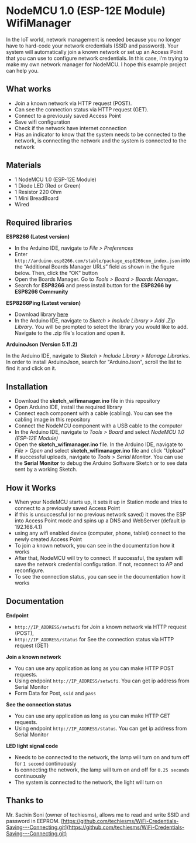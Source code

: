 NodeMCU 1.0 (ESP-12E Module) WifiManager
========================================

In the IoT world, network management is needed because you no longer have to hard-code your network credentials (SSID and password). Your system will automatically join a known network or set up an Access Point that you can use to configure network credentials. In this case, i'm trying to make my own network manager for NodeMCU. I hope this example project can help you.

What works
----------

 * Join a known network via HTTP request (POST).
 * Can see the connection status via HTTP request (GET).
 * Connect to a previously saved Access Point
 * Save wifi configuration
 * Check if the network have internet connection
 * Has an indicator to know that the system needs to be connected to the network, is connecting the network and the system is connected to the network
 

Materials
---------

 * 1 NodeMCU 1.0 (ESP-12E Module)
 * 1 Diode LED (Red or Green)
 * 1 Resistor 220 Ohm 
 * 1 Mini BreadBoard
 * Wired
 
Required libraries
------------------

**ESP8266 (Latest version)**

* In the Arduino IDE, navigate to *File > Preferences*
* Enter ``http://arduino.esp8266.com/stable/package_esp8266com_index.json`` into the “Additional Boards Manager URLs” field as shown in the figure below. Then, click the “OK” button
* Open the Boards Manager. Go to *Tools > Board > Boards Manager..*
* Search for **ESP8266** and press install button for the **ESP8266 by ESP8266 Community**

**ESP8266Ping (Latest version)**

* Download library [here](https://github.com/dancol90/ESP8266Ping)
* In the Arduino IDE, navigate to *Sketch > Include Library > Add .Zip Library*. You will be prompted to select the library you would like to add. Navigate to the .zip file's location and open it.

**ArduinoJson (Version 5.11.2)**

In the Arduino IDE, navigate to *Sketch > Include Library > Manage Libraries*. In order to install ArduinoJson, search for "ArduinoJson", scroll the list to find it and click on it.

Installation
------------

 * Download the **sketch_wifimanager.ino** file in this repository
 * Open Arduino IDE, install the required library
 * Connect each component with a cable (cabling). You can see the cabling image in this repository
 * Connect the NodeMCU component with a USB cable to the computer
 * In the Arduino IDE, navigate to *Tools > Board* and select *NodeMCU 1.0 (ESP-12E Module)*
 * Open the **sketch_wifimanager.ino** file. In the Arduino IDE, navigate to *File > Open* and select **sketch_wifimanager.ino** file and click "Upload"
 * If successful uploads, navigate to *Tools > Serial Monitor*. You can use the **Serial Monitor** to debug the Arduino Software Sketch or to see data sent by a working Sketch.
 
How it Works
------------
 * When your NodeMCU starts up, it sets it up in Station mode and tries to connect to a previously saved Access Point
 * if this is unsuccessful (or no previous network saved) it moves the ESP into Access Point mode and spins up a DNS and WebServer (default ip 192.168.4.1)
 * using any wifi enabled device (computer, phone, tablet) connect to the newly created Access Point
 * To join a known network, you can see in the documentation how it works
 * After that, NodeMCU will try to connect. If successful, the system will save the network credential configuration. If not, reconnect to AP and reconfigure.
 * To see the connection status, you can see in the documentation how it works

Documentation
-------------

**Endpoint**

 * ``http://IP_ADDRESS/setwifi`` for Join a known network via HTTP request (POST),
 * ``http://IP_ADDRESS/status`` for See the connection status via HTTP request (GET)
 
**Join a known network**

 * You can use any application as long as you can make HTTP POST requests.
 * Using endpoint ``http://IP_ADDRESS/setwifi``. You can get ip address from Serial Monitor
 * Form Data for Post, ``ssid`` and ``pass``
 
**See the connection status**
 
 * You can use any application as long as you can make HTTP GET requests.
 * Using endpoint ``http://IP_ADDRESS/status``. You can get ip address from Serial Monitor
 
**LED light signal code**
 
 * Needs to be connected to the network, the lamp will turn on and turn off for ``1 second`` continuously
 * Is connecting the network, the lamp will turn on and off for ``0.25 seconds`` continuously
 * The system is connected to the network, the light will turn on
 
Thanks to
---------

Mr. Sachin Soni (owner of techiesms), allows me to read and write SSID and password in EEPROM.
[https://github.com/techiesms/WiFi-Credentials-Saving---Connecting.git](https://github.com/techiesms/WiFi-Credentials-Saving---Connecting.git)
